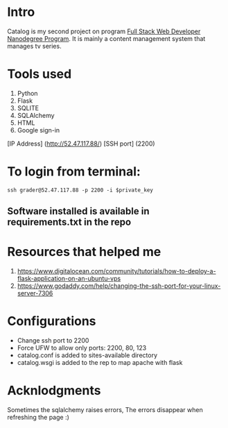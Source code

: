 # Intro
Catalog is my second project on program [Full Stack Web Developer Nanodegree Program](https://eg.udacity.com/course/full-stack-web-developer-nanodegree--nd004).
It is mainly a content management system that manages tv series.

# Tools used
1. Python 
2. Flask
3. SQLITE
4. SQLAlchemy
5. HTML
6. Google sign-in


[IP Address] (http://52.47.117.88/)
[SSH port] (2200)
# To login from terminal:
`ssh grader@52.47.117.88 -p 2200 -i $private_key`

## Software installed is available in requirements.txt in the repo

# Resources that helped me
1. https://www.digitalocean.com/community/tutorials/how-to-deploy-a-flask-application-on-an-ubuntu-vps
2. https://www.godaddy.com/help/changing-the-ssh-port-for-your-linux-server-7306

# Configurations
- Change ssh port to 2200
- Force UFW to allow only ports: 2200, 80, 123
- catalog.conf is added to sites-available directory
- catalog.wsgi is added to the rep to map apache with flask

# Acknlodgments
Sometimes the sqlalchemy raises errors, The errors disappear when refreshing the page :)
